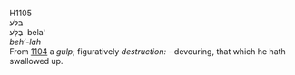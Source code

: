 H1105  
בּלע  
בֶּלַע ‎ bela‛  
*beh‘-lah*  
From [1104](h1104) a *gulp*; figuratively *destruction: -* devouring,
that which he hath swallowed up.  
